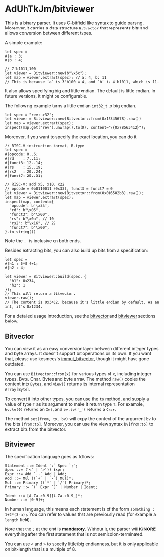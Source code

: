 # AdUhTkJm/bitviewer

This is a binary parser. It uses C-bitfield like syntax to guide parsing. Moreover, it carries a data structure `Bitvector` that represents bits and allows conversion between different types.

A simple example:

```mbt
let spec =
#|a : 3;
#|b : 4;

// 7'b1011_100
let viewer = Bitviewer::new(b"\x5c");
let map = viewer.extract(spec); // a: 4, b: 11
// This is because `a` is 3'b100 = 4, and `b` is 4'b1011, which is 11.
```

It also allows specifying big and little endian. The default is little endian. In future versions, it might be configurable.

The following example turns a little endian `int32_t` to big endian.

```mbt
let spec = "rev: >32";
let viewer = Bitviewer::new(Bitvector::from(0x12345678).raw())
let map = viewer.extract(spec);
inspect(map.get("rev").unwrap().to(0), content="\{0x78563412}");
```

Moreover, if you want to specify the exact location, you can do it:

```mbt
// RISC-V instruction format, R-type
let spec =
#|opcode: 0..6;
#|rd    : 7..11;
#|funct3: 12..14;
#|rs    : 15..19;
#|rs2   : 20..24;
#|funct7: 25..31;

// RISC-V: add x5, x10, x22
// opcode = 0b0110011 (0x33), funct3 = funct7 = 0
let viewer = Bitviewer::new(Bitvector::from(0x016502b3).raw());
let map = viewer.extract(spec);
inspect(map, content={
  "opcode": b"\x33",
  "rd": b"\x05",
  "funct3": b"\x00",
  "rs": b"\x0a", // 10
  "rs2": b"\x16", // 22
  "funct7": b"\x00",
}.to_string())
```

Note the `..` is inclusive on both ends.

Besides extracting bits, you can also build up bits from a specification:

```mbt
let spec =
#|h1 : 3*5-4+1;
#|h2 : 4;

let viewer = Bitviewer::build(spec, {
  "h1": 0x234,
  "h2": 1
});
// This will return a bitvector.
viewer.raw();
// The content is 0x3412, because it's little endian by default. As an int, it's 0x1234.
```

For a detailed usage introduction, see the [bitvector](#bitvector) and [bitviewer](#bitviewer) sections below.

## Bitvector

You can view it as an easy conversion layer between different integer types and byte arrays. It doesn't support bit operations on its own. If you want that, please use kesmeey's [immut_bitvector](https://mooncakes.io/docs/kesmeey/immut_BitVector), though it might have gone outdated.

You can use `Bitvector::from(x)` for various types of `x`, including integer types, Byte, Char, Bytes and byte array. The method `raw()` copies the content into `Bytes`, and `view()` returns its internal representation `Array[Byte]`. 

To convert it into other types, you can use the `to` method, and supply a value of type `T` as its argument to make it return type `T`. For example, `bv.to(0)` returns an `Int`, and `bv.to('_')` returns a `Char`.

The method `set(from, to, bv)` will copy the content of the argument `bv` to the bits `[from:to]`. Moreover, you can use the view syntax `bv[from:to]` to extract bits from the bitvector.

## Bitviewer

The specification language goes as follows:

```antlr
Statement ::= Ident `:` Spec `;`;
Spec ::= (`<` | `>`)? Expr;
Expr ::= Add `..` Add | Add;
Add ::= Mul ((`+` | `-`) Mul)*;
Mul ::= Primary ((`*` | `/`) Primary)*;
Primary ::= `(` Expr `)` | Number | Ident;

Ident ::= [A-Za-z0-9][A-Za-z0-9_]*;
Number ::= [0-9]+;
```

In human language, this means each statement is of the form `something : 1+2*(3-a);`. You can refer to values that are previously read (for example a `length` field).

Note that the `;` at the end is **mandatory**. Without it, the parser will **IGNORE** everything after the first statement that is not semicolon-terminated.

You can use `<` and `>` to specify little/big endianness, but it is only applicable on bit-length that is a multiple of 8.
